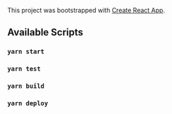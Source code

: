 This project was bootstrapped with [Create React App](https://github.com/facebook/create-react-app).

## Available Scripts

### `yarn start`
### `yarn test`
### `yarn build`
### `yarn deploy`


